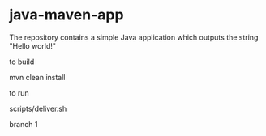 # java-maven-app


The repository contains a simple Java application which outputs the string
"Hello world!"


to build

mvn clean install


to run

scripts/deliver.sh

branch 1

